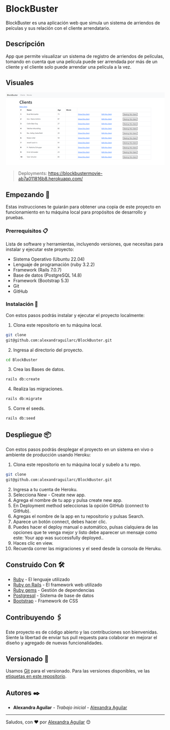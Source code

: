 # BlockBuster

BlockBuster es una aplicación web que simula un sistema de arriendos de peículas y sus relación con el cliente arrendatario.

## Descripción

App que permite visualizar un sistema de registro de arriendos de películas, tomando en cuenta que una película puede ser arrendada por más de un cliente y el cliente solo puede arrendar una película a la vez.

## Visuales

![](app/assets/images/BlockBuster.png)

> Deployments: https://blockbustermovie-ab7a011816b8.herokuapp.com/

## Empezando 🚀

Estas instrucciones te guiarán para obtener una copia de este proyecto en funcionamiento en tu máquina local para propósitos de desarrollo y pruebas.

### Prerrequisitos 📋

Lista de software y herramientas, incluyendo versiones, que necesitas para instalar y ejecutar este proyecto:

- Sistema Operativo (Ubuntu 22.04)
- Lenguaje de programación (ruby 3.2.2)
- Framework (Rails 7.0.7)
- Base de datos (PostgreSQL 14.8)
- Framework (Bootstrap 5.3)
- Git
- GitHub

### Instalación 🔧

Con estos pasos podrás instalar y ejecutar el proyecto localmente:

1. Clona este repositorio en tu máquina local.

```bash
git clone
git@github.com:alexandraguilarc/BlockBuster.git
```

2. Ingresa al directorio del proyecto.

```bash
cd BlockBuster
```
3. Crea las Bases de datos.

```bash
rails db:create
```
4. Realiza las migraciones.

```bash
rails db:migrate
```
5. Corre el seeds.

```bash
rails db:seed
```

## Despliegue 📦

Con estos pasos podrás desplegar el proyecto en un sistema en vivo o ambiente de producción usando Heroku:

1. Clona este repositorio en tu máquina local y subelo a tu repo.

```bash
git clone
git@github.com:alexandraguilarc/BlockBuster.git
```
2. Ingresa a tu cuenta de Heroku.
3. Selecciona New - Create new app.
4. Agrega el nombre de tu app y pulsa create new app.
5. En Deployment method seleccionas la opción GitHub (connect to GitHub).
6. Agregas el nombre de la app en tu repositorio y pulsas Search.
7. Aparece un botón connect, debes hacer clic.
8. Puedes hacer el deploy manual o automático, pulsas cialquiera de las opciones que te venga mejor y listo debe aparecer un mensaje como este: Your app was successfully deployed..
9. Haces clic en view.
10. Recuerda correr las migraciones y el seed desde la consola de Heruku.

## Construido Con 🛠️

- [Ruby](https://www.ruby-lang.org/es/) - El lenguaje utilizado
- [Ruby on Rails](https://rubyonrails.org) - El framework web utilizado
- [Ruby gems](https://rubygems.org) - Gestión de dependencias
- [Postgresql](https://www.postgresql.org) - Sistema de base de datos
- [Bootstrap](https://getbootstrap.com/) - Framework de CSS

## Contribuyendo 🖇️

Este proyecto es de código abierto y las contribuciones son bienvenidas. Siente la libertad de enviar tus pull requests para colaborar en mejorar el diseño y agregado de nuevas funcionalidades.

## Versionado 📌

Usamos [Git](https://git-scm.com) para el versionado. Para las versiones disponibles, ve las [etiquetas en este repositorio](https://github.com/alexandraguilarc/BlockBuster).

## Autores ✒️

- **Alexandra Aguilar** - _Trabajo inicial_ - [Alexandra Aguilar](https://github.com/alexandraguilarc)


---

Saludos, con ❤️ por [Alexandra Aguilar](https://github.com/alexandraguilarc) 😊